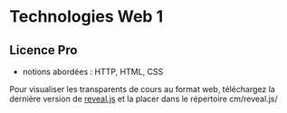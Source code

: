 # Technologies Web 1

## Licence Pro

* notions abordées : HTTP, HTML, CSS

Pour visualiser les transparents de cours au format web, téléchargez la dernière version de [reveal.js](https://github.com/hakimel/reveal.js) et la placer dans le répertoire cm/reveal.js/
